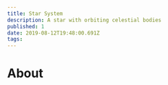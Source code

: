 ```yaml
---
title: Star System
description: A star with orbiting celestial bodies
published: 1
date: 2019-08-12T19:48:00.691Z
tags: 
---
```


# About